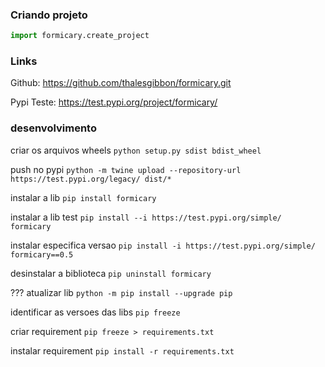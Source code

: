 ### Criando projeto

```python
import formicary.create_project
```

### Links

Github: https://github.com/thalesgibbon/formicary.git

Pypi Teste: https://test.pypi.org/project/formicary/

### desenvolvimento
criar os arquivos wheels
```python setup.py sdist bdist_wheel```

push no pypi
```python -m twine upload --repository-url https://test.pypi.org/legacy/ dist/*```

instalar a lib
```pip install formicary```

instalar a lib test
```pip install --i https://test.pypi.org/simple/ formicary```

instalar especifica versao
```pip install -i https://test.pypi.org/simple/ formicary==0.5```

desinstalar a biblioteca
```pip uninstall formicary```

??? atualizar lib
```python -m pip install --upgrade pip```

identificar as versoes das libs
```pip freeze```

criar requirement
```pip freeze > requirements.txt```

instalar requirement
```pip install -r requirements.txt```
